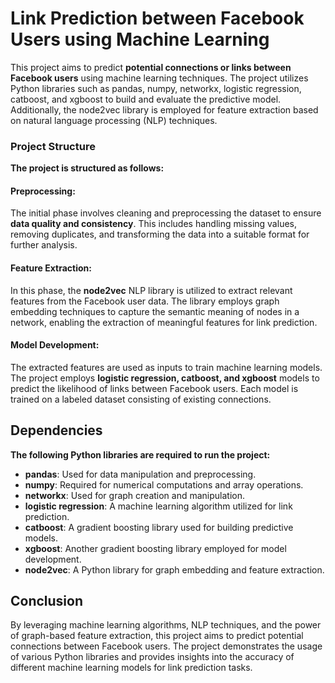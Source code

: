 # __Link Prediction between Facebook Users using Machine Learning__
This project aims to predict **potential connections or links between Facebook users** using machine learning techniques. The project utilizes Python libraries such as pandas, numpy, networkx, logistic regression, catboost, and xgboost to build and evaluate the predictive model. Additionally, the node2vec library is employed for feature extraction based on natural language processing (NLP) techniques.

### Project Structure
__The project is structured as follows:__
#### Preprocessing: 
The initial phase involves cleaning and preprocessing the dataset to ensure **data quality and consistency**. This includes handling missing values, removing duplicates, and transforming the data into a suitable format for further analysis.
#### Feature Extraction:
In this phase, the **node2vec** NLP library is utilized to extract relevant features from the Facebook user data. The library employs graph embedding techniques to capture the semantic meaning of nodes in a network, enabling the extraction of meaningful features for link prediction.
#### Model Development:
The extracted features are used as inputs to train machine learning models. The project employs **logistic regression, catboost, and xgboost** models to predict the likelihood of links between Facebook users. Each model is trained on a labeled dataset consisting of existing connections.

## Dependencies
__The following Python libraries are required to run the project:__

- __pandas__: Used for data manipulation and preprocessing.  
- __numpy__: Required for numerical computations and array operations.      
- __networkx__: Used for graph creation and manipulation.  
- __logistic regression__: A machine learning algorithm utilized for link prediction.  
- __catboost__: A gradient boosting library used for building predictive models. 
- __xgboost__: Another gradient boosting library employed for model development.
- __node2vec__: A Python library for graph embedding and feature extraction.

## Conclusion
By leveraging machine learning algorithms, NLP techniques, and the power of graph-based feature extraction, this project aims to predict potential connections between Facebook users. The project demonstrates the usage of various Python libraries and provides insights into the accuracy of different machine learning models for link prediction tasks.
